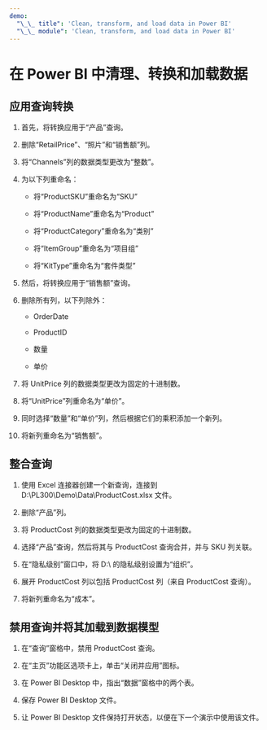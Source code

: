 ```yaml
---
demo:
  "\_\_ title": 'Clean, transform, and load data in Power BI'
  "\_\_ module": 'Clean, transform, and load data in Power BI'
---
```

# 在 Power BI 中清理、转换和加载数据

## 应用查询转换

1. 首先，将转换应用于“产品”查询。

1. 删除“RetailPrice”、“照片”和“销售额”列。

1. 将“Channels”列的数据类型更改为“整数”。

1. 为以下列重命名：

    - 将“ProductSKU”重命名为“SKU”

    - 将“ProductName”重命名为“Product” 

    - 将“ProductCategory”重命名为“类别”

    - 将“ItemGroup”重命名为“项目组”

    - 将“KitType”重命名为“套件类型”

1. 然后，将转换应用于“销售额”查询。

1. 删除所有列，以下列除外：

    - OrderDate

    - ProductID

    - 数量

    - 单价

1. 将 UnitPrice 列的数据类型更改为固定的十进制数。

1. 将“UnitPrice”列重命名为“单价”。

1. 同时选择“数量”和“单价”列，然后根据它们的乘积添加一个新列。

1. 将新列重命名为“销售额”。

## 整合查询

1. 使用 Excel 连接器创建一个新查询，连接到 D:\PL300\Demo\Data\ProductCost.xlsx 文件。

1. 删除“产品”列。

1. 将 ProductCost 列的数据类型更改为固定的十进制数。

1. 选择“产品”查询，然后将其与 ProductCost 查询合并，并与 SKU 列关联。

1. 在“隐私级别”窗口中，将 D:\ 的隐私级别设置为“组织”。

1. 展开 ProductCost 列以包括 ProductCost 列（来自 ProductCost 查询）。

1. 将新列重命名为“成本”。

## 禁用查询并将其加载到数据模型

1. 在“查询”窗格中，禁用 ProductCost 查询。

1. 在“主页”功能区选项卡上，单击“关闭并应用”图标。

1. 在 Power BI Desktop 中，指出“数据”窗格中的两个表。

1. 保存 Power BI Desktop 文件。

1. 让 Power BI Desktop 文件保持打开状态，以便在下一个演示中使用该文件。
